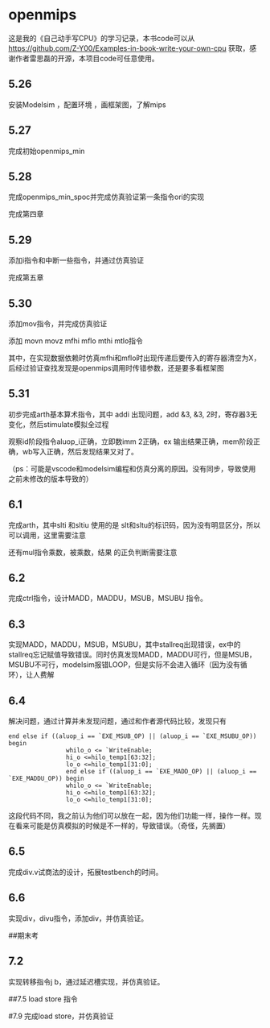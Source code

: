 # openmips
这是我的《自己动手写CPU》的学习记录，本书code可以从 https://github.com/Z-Y00/Examples-in-book-write-your-own-cpu 获取，感谢作者雷思磊的开源，本项目code可任意使用。

## 5.26 
安装Modelsim ，配置环境 ，画框架图，了解mips

## 5.27
完成初始openmips_min

## 5.28
完成openmips_min_spoc并完成仿真验证第一条指令ori的实现

完成第四章

## 5.29
添加i指令和中断一些指令，并通过仿真验证

完成第五章

## 5.30
添加mov指令，并完成仿真验证 

添加 movn movz mfhi mflo mthi mtlo指令

其中，在实现数据依赖时仿真mfhi和mflo时出现传递后要传入的寄存器清空为X，后经过验证查找发现是openmips调用时传错参数，还是要多看框架图

## 5.31
初步完成arth基本算术指令，其中 addi 出现问题，add &3, &3, 2时，寄存器3无变化，然后stimulate模拟全过程

观察id阶段指令aluop_i正确，立即数imm 2正确，ex 输出结果正确，mem阶段正确，wb写入正确，然后发现结果又对了。

（ps：可能是vscode和modelsim编程和仿真分离的原因。没有同步，导致使用之前未修改的版本导致的）

## 6.1 
完成arth，其中slti 和sltiu 使用的是 slt和sltu的标识码，因为没有明显区分，所以可以调用，这里需要注意

还有mul指令乘数，被乘数，结果 的正负判断需要注意

## 6.2
完成ctrl指令，设计MADD，MADDU，MSUB，MSUBU 指令。

## 6.3
实现MADD，MADDU，MSUB，MSUBU，其中stallreq出现错误，ex中的stallreq忘记赋值导致错误。同时仿真发现MADD，MADDU可行，但是MSUB，MSUBU不可行，modelsim报错LOOP，但是实际不会进入循环（因为没有循环），让人费解

## 6.4
解决问题，通过计算并未发现问题，通过和作者源代码比较，发现只有
```
end else if ((aluop_i == `EXE_MSUB_OP) || (aluop_i == `EXE_MSUBU_OP)) begin
				whilo_o <= `WriteEnable;
				hi_o <=hilo_temp1[63:32];
				lo_o <=hilo_temp1[31:0];
				end else if ((aluop_i == `EXE_MADD_OP) || (aluop_i == `EXE_MADDU_OP)) begin
				whilo_o <= `WriteEnable;
				hi_o <=hilo_temp1[63:32];
				lo_o <=hilo_temp1[31:0];
```
这段代码不同，我之前认为他们可以放在一起，因为他们功能一样，操作一样。现在看来可能是仿真模拟的时候是不一样的，导致错误。（奇怪，先搁置）
## 6.5
完成div.v试商法的设计，拓展testbench的时间。

## 6.6
实现div，divu指令，添加div，并仿真验证。

##期末考

## 7.2
实现转移指令j b，通过延迟槽实现，并仿真验证。

##7.5
load store 指令

#7.9
完成load store，并仿真验证
